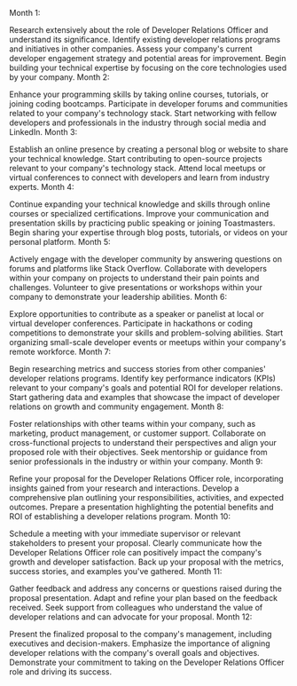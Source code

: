 Month 1:

Research extensively about the role of Developer Relations Officer and understand its significance.
Identify existing developer relations programs and initiatives in other companies.
Assess your company's current developer engagement strategy and potential areas for improvement.
Begin building your technical expertise by focusing on the core technologies used by your company.
Month 2:

Enhance your programming skills by taking online courses, tutorials, or joining coding bootcamps.
Participate in developer forums and communities related to your company's technology stack.
Start networking with fellow developers and professionals in the industry through social media and LinkedIn.
Month 3:

Establish an online presence by creating a personal blog or website to share your technical knowledge.
Start contributing to open-source projects relevant to your company's technology stack.
Attend local meetups or virtual conferences to connect with developers and learn from industry experts.
Month 4:

Continue expanding your technical knowledge and skills through online courses or specialized certifications.
Improve your communication and presentation skills by practicing public speaking or joining Toastmasters.
Begin sharing your expertise through blog posts, tutorials, or videos on your personal platform.
Month 5:

Actively engage with the developer community by answering questions on forums and platforms like Stack Overflow.
Collaborate with developers within your company on projects to understand their pain points and challenges.
Volunteer to give presentations or workshops within your company to demonstrate your leadership abilities.
Month 6:

Explore opportunities to contribute as a speaker or panelist at local or virtual developer conferences.
Participate in hackathons or coding competitions to demonstrate your skills and problem-solving abilities.
Start organizing small-scale developer events or meetups within your company's remote workforce.
Month 7:

Begin researching metrics and success stories from other companies' developer relations programs.
Identify key performance indicators (KPIs) relevant to your company's goals and potential ROI for developer relations.
Start gathering data and examples that showcase the impact of developer relations on growth and community engagement.
Month 8:

Foster relationships with other teams within your company, such as marketing, product management, or customer support.
Collaborate on cross-functional projects to understand their perspectives and align your proposed role with their objectives.
Seek mentorship or guidance from senior professionals in the industry or within your company.
Month 9:

Refine your proposal for the Developer Relations Officer role, incorporating insights gained from your research and interactions.
Develop a comprehensive plan outlining your responsibilities, activities, and expected outcomes.
Prepare a presentation highlighting the potential benefits and ROI of establishing a developer relations program.
Month 10:

Schedule a meeting with your immediate supervisor or relevant stakeholders to present your proposal.
Clearly communicate how the Developer Relations Officer role can positively impact the company's growth and developer satisfaction.
Back up your proposal with the metrics, success stories, and examples you've gathered.
Month 11:

Gather feedback and address any concerns or questions raised during the proposal presentation.
Adapt and refine your plan based on the feedback received.
Seek support from colleagues who understand the value of developer relations and can advocate for your proposal.
Month 12:

Present the finalized proposal to the company's management, including executives and decision-makers.
Emphasize the importance of aligning developer relations with the company's overall goals and objectives.
Demonstrate your commitment to taking on the Developer Relations Officer role and driving its success.
